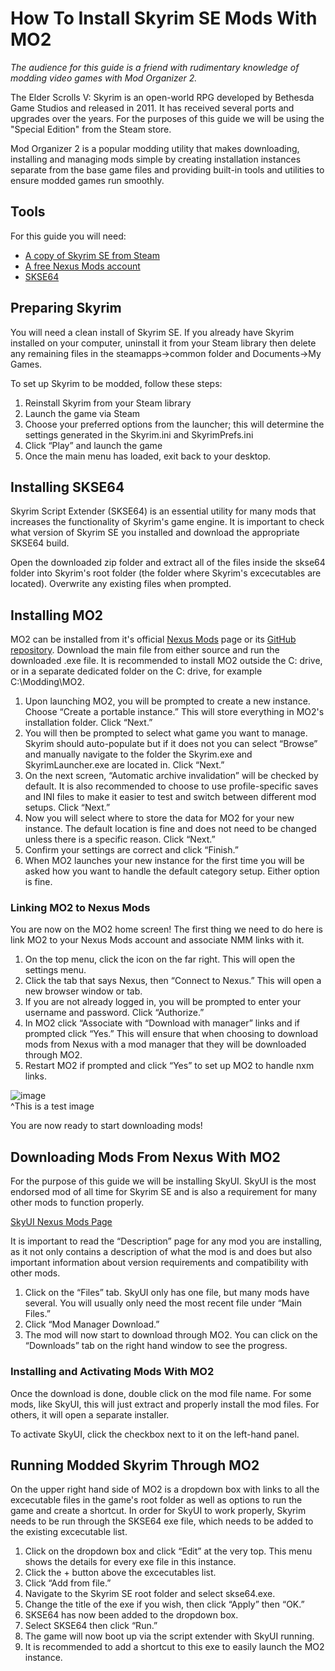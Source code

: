 # How To Install Skyrim SE Mods With MO2    
*The audience for this guide is a friend with rudimentary knowledge of modding video games with Mod Organizer 2.*

The Elder Scrolls V: Skyrim is an open-world RPG developed by Bethesda Game Studios and released in 2011. It has received several ports and upgrades over the years. For the purposes of this guide we will be using the "Special Edition" from the Steam store.  

Mod Organizer 2 is a popular modding utility that makes downloading, installing and managing mods simple by creating installation instances separate from the base game files and providing built-in tools and utilities to ensure modded games run smoothly.

## Tools  
For this guide you will need:

* [A copy of Skyrim SE from Steam](https://store.steampowered.com/app/489830/The_Elder_Scrolls_V_Skyrim_Special_Edition/)
* [A free Nexus Mods account](https://www.nexusmods.com/)
* [SKSE64](https://skse.silverlock.org/)

## Preparing Skyrim  
You will need a clean install of Skyrim SE. If you already have Skyrim installed on your computer, uninstall it from your Steam library then delete any remaining files in the steamapps->common folder and Documents->My Games.

To set up Skyrim to be modded, follow these steps:
1. Reinstall Skyrim from your Steam library
2. Launch the game via Steam
3. Choose your preferred options from the launcher; this will determine the settings generated in the Skyrim.ini and SkyrimPrefs.ini
4. Click “Play” and launch the game
5. Once the main menu has loaded, exit back to your desktop.

## Installing SKSE64
Skyrim Script Extender (SKSE64) is an essential utility for many mods that increases the functionality of Skyrim's game engine. It is important to check what version of Skyrim SE you installed and download the appropriate SKSE64 build.

Open the downloaded zip folder and extract all of the files inside the skse64 folder into Skyrim's root folder (the folder where Skyrim's excecutables are located). Overwrite any existing files when prompted.

## Installing MO2  
MO2 can be installed from it's official [Nexus Mods](https://www.nexusmods.com/skyrimspecialedition/mods/6194?tab=description) page or its [GitHub repository](https://github.com/Modorganizer2/modorganizer/releases). Download the main file from either source and run the downloaded .exe file. It is recommended to install MO2 outside the C: drive, or in a separate dedicated folder on the C: drive, for example C:\Modding\MO2.

1. Upon launching MO2, you will be prompted to create a new instance. Choose “Create a portable instance.” This will store everything in MO2's installation folder. Click “Next.”
2. You will then be prompted to select what game you want to manage. Skyrim should auto-populate but if it does not you can select “Browse” and manually navigate to the folder the Skyrim.exe and SkyrimLauncher.exe are located in. Click “Next.”
3. On the next screen, “Automatic archive invalidation” will be checked by default. It is also recommended to choose to use profile-specific saves and INI files to make it easier to test and switch between different mod setups. Click “Next.”
4. Now you will select where to store the data for MO2 for your new instance. The default location is fine and does not need to be changed unless there is a specific reason. Click “Next.”
5. Confirm your settings are correct and click “Finish.”
6. When MO2 launches your new instance for the first time you will be asked how you want to handle the default category setup. Either option is fine.

### Linking MO2 to Nexus Mods  
You are now on the MO2 home screen! The first thing we need to do here is link MO2 to your Nexus Mods account and associate NMM links with it.

1. On the top menu, click the icon on the far right. This will open the settings menu.
2. Click the tab that says Nexus, then “Connect to Nexus.” This will open a new browser window or tab.
3. If you are not already logged in, you will be prompted to enter your username and password. Click “Authorize.” 
4. In MO2 click “Associate with “Download with manager” links and if prompted click “Yes.” This will ensure that when choosing to download mods from Nexus with a mod manager that they will be downloaded through MO2. 
5. Restart MO2 if prompted and click “Yes” to set up MO2 to handle nxm links.

![image](https://github.com/user-attachments/assets/1bf2db15-a428-40fb-9c8a-c9d73f3a5095)  
^This is a test image

You are now ready to start downloading mods!

## Downloading Mods From Nexus With MO2  
For the purpose of this guide we will be installing SkyUI. SkyUI is the most endorsed mod of all time for Skyrim SE and is also a requirement for many other mods to function properly.

[SkyUI Nexus Mods Page](https://www.nexusmods.com/skyrimspecialedition/mods/12604)

It is important to read the “Description” page for any mod you are installing, as it not only contains a description of what the mod is and does but also important information about version requirements and compatibility with other mods.

1. Click on the “Files” tab. SkyUI only has one file, but many mods have several. You will usually only need the most recent file under “Main Files.”
2. Click “Mod Manager Download.”
3. The mod will now start to download through MO2. You can click on the “Downloads” tab on the right hand window to see the progress.

### Installing and Activating Mods With MO2  
Once the download is done, double click on the mod file name. For some mods, like SkyUI, this will just extract and properly install the mod files. For others, it will open a separate installer.

To activate SkyUI, click the checkbox next to it on the left-hand panel.

## Running Modded Skyrim Through MO2
On the upper right hand side of MO2 is a dropdown box with links to all the excecutable files in the game's root folder as well as options to run the game and create a shortcut. In order for SkyUI to work properly, Skyrim needs to be run through the SKSE64 exe file, which needs to be added to the existing excecutable list.

1. Click on the dropdown box and click “Edit” at the very top. This menu shows the details for every exe file in this instance.
2. Click the + button above the excecutables list.
3. Click “Add from file.”
4. Navigate to the Skyrim SE root folder and select skse64.exe.
5. Change the title of the exe if you wish, then click “Apply” then “OK.”
6. SKSE64 has now been added to the dropdown box.
7. Select SKSE64 then click “Run.”
8. The game will now boot up via the script extender with SkyUI running.
9. It is recommended to add a shortcut to this exe to easily launch the MO2 instance.

